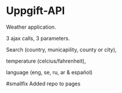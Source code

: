 # Uppgift-API

Weather application.

3 ajax calls, 3 parameters.

Search (country, municapility, county or city),

temperature (celcius/fahrenheit),

language (eng, se, ru, ar & español)

#smallfix Added repo to pages
